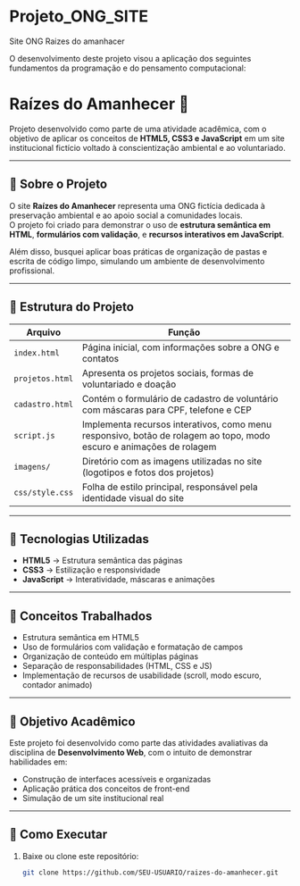 # Projeto_ONG_SITE
Site ONG Raizes do amanhacer

O desenvolvimento deste projeto visou a aplicação dos seguintes fundamentos da programação e do pensamento computacional:

# Raízes do Amanhecer 🌱

Projeto desenvolvido como parte de uma atividade acadêmica, com o objetivo de aplicar os conceitos de **HTML5, CSS3 e JavaScript** em um site institucional fictício voltado à conscientização ambiental e ao voluntariado.

---

## 📘 Sobre o Projeto

O site **Raízes do Amanhecer** representa uma ONG fictícia dedicada à preservação ambiental e ao apoio social a comunidades locais.  
O projeto foi criado para demonstrar o uso de **estrutura semântica em HTML**, **formulários com validação**, e **recursos interativos em JavaScript**.

Além disso, busquei aplicar boas práticas de organização de pastas e escrita de código limpo, simulando um ambiente de desenvolvimento profissional.

---

## 🧩 Estrutura do Projeto

| Arquivo | Função |
|----------|--------|
| `index.html` | Página inicial, com informações sobre a ONG e contatos |
| `projetos.html` | Apresenta os projetos sociais, formas de voluntariado e doação |
| `cadastro.html` | Contém o formulário de cadastro de voluntário com máscaras para CPF, telefone e CEP |
| `script.js` | Implementa recursos interativos, como menu responsivo, botão de rolagem ao topo, modo escuro e animações de rolagem |
| `imagens/` | Diretório com as imagens utilizadas no site (logotipos e fotos dos projetos) |
| `css/style.css` | Folha de estilo principal, responsável pela identidade visual do site |

---

## 🧠 Tecnologias Utilizadas

- **HTML5** → Estrutura semântica das páginas  
- **CSS3** → Estilização e responsividade  
- **JavaScript** → Interatividade, máscaras e animações  

---

## 🧪 Conceitos Trabalhados

- Estrutura semântica em HTML5  
- Uso de formulários com validação e formatação de campos  
- Organização de conteúdo em múltiplas páginas  
- Separação de responsabilidades (HTML, CSS e JS)  
- Implementação de recursos de usabilidade (scroll, modo escuro, contador animado)

---

## 🚀 Objetivo Acadêmico

Este projeto foi desenvolvido como parte das atividades avaliativas da disciplina de **Desenvolvimento Web**, com o intuito de demonstrar habilidades em:
- Construção de interfaces acessíveis e organizadas  
- Aplicação prática dos conceitos de front-end  
- Simulação de um site institucional real  

---

## 📂 Como Executar

1. Baixe ou clone este repositório:
   ```bash
   git clone https://github.com/SEU-USUARIO/raizes-do-amanhecer.git
